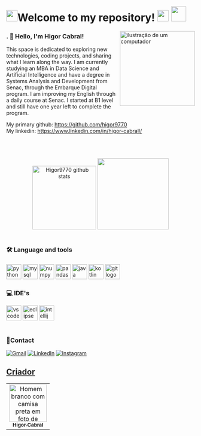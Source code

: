 <h1 align="left"><img src="https://media.giphy.com/media/OzhU5Yn4bTemY/giphy.gif" height="30px">Welcome to my repository! <img src="https://media.giphy.com/media/r2tPgJohxpKaXmiNJY/giphy.gif" height="30px"> <img src="https://media.giphy.com/media/7jCNGJRMhXVtu/giphy.gif" height="40px"> </h1>


<img src="https://raw.githubusercontent.com/MicaelliMedeiros/micaellimedeiros/master/image/computer-illustration.png" alt="ilustração de um computador" min-width="300px" max-width="200px" width="200px" align="right">
                                                                                                                                                    
<h3>. 👋 Hello, I'm Higor Cabral!</h3>

This space is dedicated to exploring new technologies, coding projects, and sharing what I learn along the way. I am currently studying an MBA in Data Science and Artificial Intelligence and have a degree in Systems Analysis and Development from Senac, through the Embarque Digital program. I am improving my English through a daily course at Senac. I started at B1 level and still have one year left to complete the program. 


My primary github: https://github.com/higor9770 <br>
My linkedin: https://www.linkedin.com/in/higor-cabrall/


<br>
<br>
<br>
<div align="center">  
  <img height="170px" src="https://github-readme-stats.vercel.app/api?username=HigorAlves9770&theme=radical" alt="Higor9770 github stats" />  
  <img height="190px" src="https://github-readme-stats.vercel.app/api/top-langs/?username=HigorAlves9770&hide=html&layout=compact&theme=radical" />
</div>
<br>


<h3 align="left">🛠 Language and tools</h3>

###

<div align="left">
  <img src="https://cdn.jsdelivr.net/gh/devicons/devicon/icons/python/python-original.svg" height="40" alt="python logo"  />
  <img src="https://cdn.jsdelivr.net/gh/devicons/devicon/icons/mysql/mysql-original.svg" height="40" alt="mysql logo"  />
  <img src="https://cdn.jsdelivr.net/gh/devicons/devicon/icons/numpy/numpy-original.svg" height="40" alt="numpy logo"  />
  <img src="https://cdn.jsdelivr.net/gh/devicons/devicon/icons/pandas/pandas-original.svg" height="40" alt="pandas logo"  />
  <img src="https://cdn.jsdelivr.net/gh/devicons/devicon/icons/java/java-original.svg" height="40" alt="java logo"  />
  <img src="https://cdn.jsdelivr.net/gh/devicons/devicon@latest/icons/kotlin/kotlin-original.svg" height="40" alt="kotlin logo"/>
  <img src="https://cdn.jsdelivr.net/gh/devicons/devicon/icons/git/git-original.svg" height="40" alt="git logo"  />
</div>


<h3 align="left">💻 IDE's</h3>

<div align="left">
  <img src="https://cdn.jsdelivr.net/gh/devicons/devicon@latest/icons/vscode/vscode-original.svg" height="40" alt="vscode logo" />
  <img src="https://cdn.jsdelivr.net/gh/devicons/devicon@latest/icons/eclipse/eclipse-original.svg" height="40" alt="eclipse logo" />
  <img src="https://cdn.jsdelivr.net/gh/devicons/devicon@latest/icons/intellij/intellij-original.svg" height="40" alt="intellij logo" />
</div>


<br> 

<h3 align="left"> 📱Contact</h3>

<p align="left">
  <a href="#" title="Gmail">
  <img src="https://img.shields.io/badge/-Gmail-FF0000?style=flat-square&labelColor=FF0000&logo=gmail&logoColor=white&link=LINK-DO-SEU-GMAIL" alt="Gmail"/></a>
  <a href="higorcabral.alves@gmail.com" title="Gmail">
  <img src="https://img.shields.io/badge/-Linkedin-0e76a8?style=flat-square&logo=Linkedin&logoColor=white&link=LINK-DO-SEU-LINKEDIN" alt="LinkedIn"/></a>
  <a href="https://www.linkedin.com/in/higor-cabrall/" title="Linkedin">
  <img src="https://img.shields.io/badge/-Instagram-DF0174?style=flat-square&labelColor=DF0174&logo=instagram&logoColor=white&link=LINK-DO-SEU-INSTAGRAM" alt="Instagram"/></a>
  <a href="https://www.instagram.com/higor9770/" title="Instagram">
</p>



<h2 >Criador</h2>
<table>
  <tr>
    <td align="center"><a href="https://github.com/higor9770"><img src="https://avatars.githubusercontent.com/u/104106899?s=400&u=6ae8d212fe0462f9af2b7b1227276bd78b9dcf51&v=4" width="100px;" alt="Homem branco com camisa preta em foto de perfil"/><br/><sub><b>Higor Cabral</b></sub></a></td>
  </tr>
